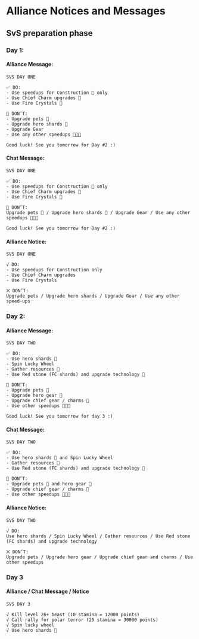 # Alliance Notices and Messages
## SvS preparation phase
### Day 1:

#### Alliance Message: 

```
SVS DAY ONE

✅ DO:
- Use speedups for Construction  only
- Use Chief Charm upgrades 🔸
- Use Fire Crystals 

🚫 DON’T:
- Upgrade pets 🐾
- Upgrade hero shards 
- Upgrade Gear
- Use any other speedups 

Good luck! See you tomorrow for Day #2 :)
```

#### Chat Message: 

```
SVS DAY ONE

✅ DO:
- Use speedups for Construction  only
- Use Chief Charm upgrades 🔸
- Use Fire Crystals 

🚫 DON’T:
Upgrade pets 🐾 / Upgrade hero shards  / Upgrade Gear / Use any other speedups 

Good luck! See you tomorrow for Day #2 :)
```

#### Alliance Notice: 

```
SVS DAY ONE

√ DO:
- Use speedups for Construction only
- Use Chief Charm upgrades
- Use Fire Crystals

⨉ DON’T:
Upgrade pets / Upgrade hero shards / Upgrade Gear / Use any other speed-ups
```

### Day 2:

#### Alliance Message: 

```
SVS DAY TWO

✅ DO:
- Use hero shards 
- Spin Lucky Wheel
- Gather resources 🍖
- Use Red stone (FC shards) and upgrade technology 

🚫 DON’T:
- Upgrade pets 🐾
- Upgrade hero gear 
- Upgrade chief gear / charms 🔸 
- Use other speedups  

Good luck! See you tomorrow for day 3 :)
```

#### Chat Message: 

```
SVS DAY TWO

✅ DO:
- Use hero shards  and Spin Lucky Wheel
- Gather resources 🍖
- Use Red stone (FC shards) and upgrade technology 

🚫 DON’T:
- Upgrade pets 🐾 and hero gear  
- Upgrade chief gear / charms 🔸 
- Use other speedups  
```

#### Alliance Notice: 

```
SVS DAY TWO

√ DO: 
Use hero shards / Spin Lucky Wheel / Gather resources / Use Red stone (FC shards) and upgrade technology

⨉ DON’T: 
Upgrade pets / Upgrade hero gear / Upgrade chief gear and charms / Use other speedups 
```

### Day 3
#### Alliance / Chat Message / Notice

```
SVS DAY 3

√ Kill level 26+ beast (10 stamina = 12000 points) 
√ Call rally for polar terror (25 stamina = 30000 points) 
√ Spin lucky wheel 
√ Use hero shards 
```
